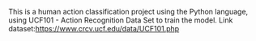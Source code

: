 This is a human action classification project using the Python language, using UCF101 - Action Recognition Data Set to train the model.
Link dataset:https://www.crcv.ucf.edu/data/UCF101.php
